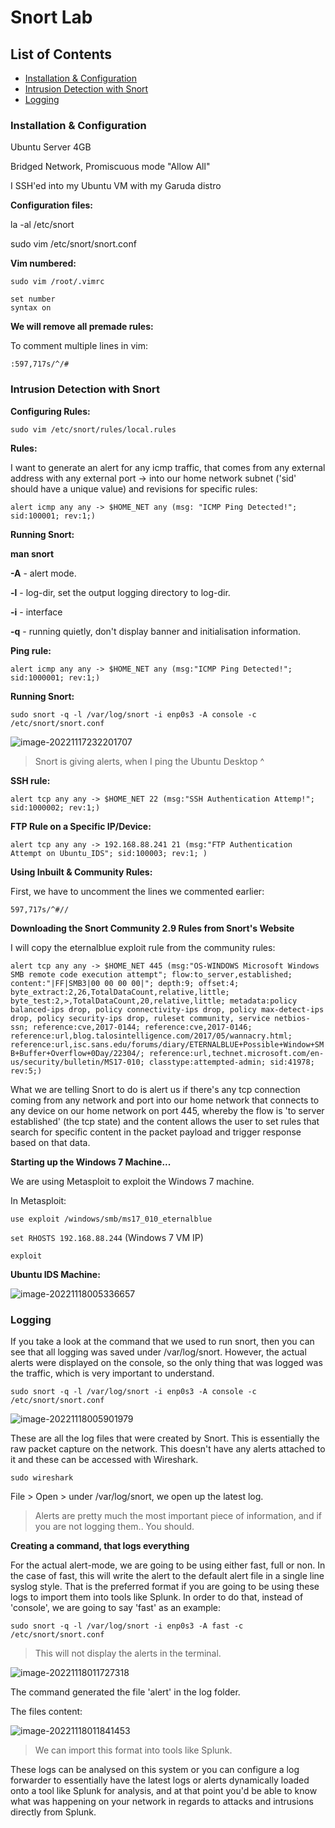 # Snort Lab 

## List of Contents

- [Installation & Configuration](#installation-&-configuration)
- [Intrusion Detection with Snort](#intrusion-detection-with-snort)
- [Logging](#logging)

### Installation & Configuration

Ubuntu Server 4GB

Bridged Network, Promiscuous mode "Allow All"

I SSH'ed into my Ubuntu VM with my Garuda distro

**Configuration files:**

la -al /etc/snort

sudo vim /etc/snort/snort.conf

**Vim numbered:**

```sudo vim /root/.vimrc```

```
set number
syntax on
```

**We will remove all premade rules:**

To comment multiple lines in vim:

```:597,717s/^/#```

### **Intrusion Detection with Snort**

**Configuring Rules:**

```sudo vim /etc/snort/rules/local.rules```

**Rules:**

I want to generate an alert for any icmp traffic, that comes from any external address with any external port -> into our home network subnet ('sid' should have a unique value) and revisions for specific rules:

```alert icmp any any -> $HOME_NET any (msg: "ICMP Ping Detected!"; sid:100001; rev:1;)```

**Running Snort:**

**man snort**

**-A** - alert mode.

**-l** - log-dir, set the output logging directory to log-dir.

**-i** - interface

**-q** - running quietly, don't display banner and initialisation information.

**Ping rule:**

```alert icmp any any -> $HOME_NET any (msg:"ICMP Ping Detected!"; sid:1000001; rev:1;)```

**Running Snort:**

```sudo snort -q -l /var/log/snort -i enp0s3 -A console -c /etc/snort/snort.conf```

![image-20221117232201707](/home/arksec/.config/Typora/typora-user-images/image-20221117232201707.png)

> Snort is giving alerts, when I ping the Ubuntu Desktop ^

**SSH rule:**

```alert tcp any any -> $HOME_NET 22 (msg:"SSH Authentication Attemp!"; sid:1000002; rev:1;)```

**FTP Rule on a Specific IP/Device:**

```alert tcp any any -> 192.168.88.241 21 (msg:"FTP Authentication Attempt on Ubuntu_IDS"; sid:100003; rev:1; ) ```

**Using Inbuilt & Community Rules:**

First, we have to uncomment the lines we commented earlier:

```597,717s/^#//```

**Downloading the Snort Community 2.9 Rules from Snort's Website**

I will copy the eternalblue exploit rule from the community rules:

```alert tcp any any -> $HOME_NET 445 (msg:"OS-WINDOWS Microsoft Windows SMB remote code execution attempt"; flow:to_server,established; content:"|FF|SMB3|00 00 00 00|"; depth:9; offset:4; byte_extract:2,26,TotalDataCount,relative,little; byte_test:2,>,TotalDataCount,20,relative,little; metadata:policy balanced-ips drop, policy connectivity-ips drop, policy max-detect-ips drop, policy security-ips drop, ruleset community, service netbios-ssn; reference:cve,2017-0144; reference:cve,2017-0146; reference:url,blog.talosintelligence.com/2017/05/wannacry.html; reference:url,isc.sans.edu/forums/diary/ETERNALBLUE+Possible+Window+SMB+Buffer+Overflow+0Day/22304/; reference:url,technet.microsoft.com/en-us/security/bulletin/MS17-010; classtype:attempted-admin; sid:41978; rev:5;)```

What we are telling Snort to do is alert us if there's any tcp connection coming from any network and port into our home network that connects to any device on our home network on port 445, whereby the flow is 'to server established' (the tcp state) and the content allows the user to set rules that search for specific content in the packet payload and trigger response based on that data.

**Starting up the Windows 7 Machine...**

We are using Metasploit to exploit the Windows 7 machine.

In Metasploit:

```use exploit /windows/smb/ms17_010_eternalblue```

``set RHOSTS 192.168.88.244`` (Windows 7 VM IP)

``exploit``

**Ubuntu IDS Machine:**

![image-20221118005336657](/home/arksec/.config/Typora/typora-user-images/image-20221118005336657.png)

### Logging

If you take a look at the command that we used to run snort, then you can see that all logging was saved under /var/log/snort. However, the actual alerts were displayed on the console, so the only thing that was logged was the traffic, which is very important to understand.

```sudo snort -q -l /var/log/snort -i enp0s3 -A console -c /etc/snort/snort.conf```

![image-20221118005901979](/home/arksec/.config/Typora/typora-user-images/image-20221118005901979.png)

These are all the log files that were created by Snort. This is essentially the raw packet capture on the network. This doesn't have any alerts attached to it and these can be accessed with Wireshark.

```sudo wireshark```

File > Open > under /var/log/snort, we open up the latest log.

> Alerts are pretty much the most important piece of information, and if you are not logging them.. You should.

**Creating a command, that logs everything**

For the actual alert-mode, we are going to be using either fast, full or non. In the case of fast, this will write the alert to the default alert file in a single line syslog style. That is the preferred format if you are going to be using these logs to import them into tools like Splunk. In order to do that, instead of 'console', we are going to say 'fast' as an example:

``````
sudo snort -q -l /var/log/snort -i enp0s3 -A fast -c /etc/snort/snort.conf
``````

> This will not display the alerts in the terminal.

![image-20221118011727318](/home/arksec/.config/Typora/typora-user-images/image-20221118011727318.png)

The command generated the file 'alert' in the log folder.

The files content:

![image-20221118011841453](/home/arksec/.config/Typora/typora-user-images/image-20221118011841453.png)

> We can import this format into tools like Splunk. 

These logs can be analysed on this system or you can configure a log forwarder to essentially have the latest logs or alerts dynamically loaded onto a tool like Splunk for analysis, and at that point you'd be able to know what was happening on your network in regards to attacks and intrusions directly from Splunk.
